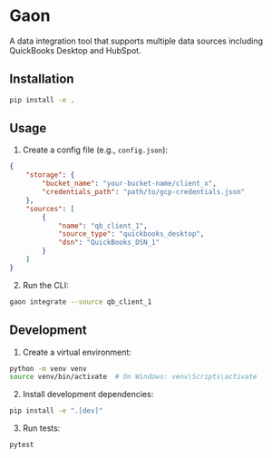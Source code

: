 # Gaon

A data integration tool that supports multiple data sources including QuickBooks Desktop and HubSpot.

## Installation

```bash
pip install -e .
```

## Usage

1. Create a config file (e.g., `config.json`):
```json
{
    "storage": {
        "bucket_name": "your-bucket-name/client_x",
        "credentials_path": "path/to/gcp-credentials.json"
    },
    "sources": [
        {
            "name": "qb_client_1",
            "source_type": "quickbooks_desktop",
            "dsn": "QuickBooks_DSN_1"
        }
    ]
}
```

2. Run the CLI:
```bash
gaon integrate --source qb_client_1
```

## Development

1. Create a virtual environment:
```bash
python -m venv venv
source venv/bin/activate  # On Windows: venv\Scripts\activate
```

2. Install development dependencies:
```bash
pip install -e ".[dev]"
```

3. Run tests:
```bash
pytest
``` 